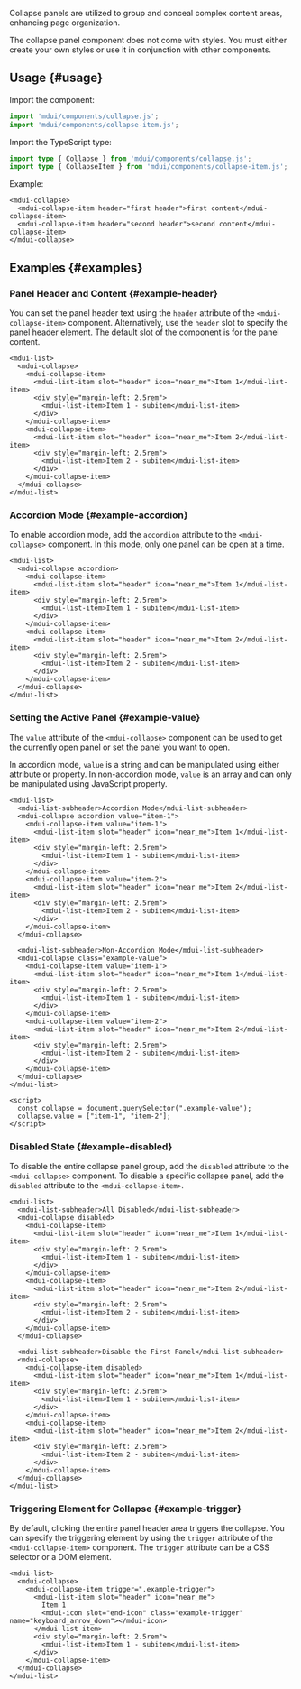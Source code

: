 Collapse panels are utilized to group and conceal complex content areas, enhancing page organization.

The collapse panel component does not come with styles. You must either create your own styles or use it in conjunction with other components.

## Usage {#usage}

Import the component:

```js
import 'mdui/components/collapse.js';
import 'mdui/components/collapse-item.js';
```

Import the TypeScript type:

```ts
import type { Collapse } from 'mdui/components/collapse.js';
import type { CollapseItem } from 'mdui/components/collapse-item.js';
```

Example:

```html,example,playgroundId=234
<mdui-collapse>
  <mdui-collapse-item header="first header">first content</mdui-collapse-item>
  <mdui-collapse-item header="second header">second content</mdui-collapse-item>
</mdui-collapse>
```

## Examples {#examples}

### Panel Header and Content {#example-header}

You can set the panel header text using the `header` attribute of the `<mdui-collapse-item>` component. Alternatively, use the `header` slot to specify the panel header element. The default slot of the component is for the panel content.

```html,example,expandable,playgroundId=235
<mdui-list>
  <mdui-collapse>
    <mdui-collapse-item>
      <mdui-list-item slot="header" icon="near_me">Item 1</mdui-list-item>
      <div style="margin-left: 2.5rem">
        <mdui-list-item>Item 1 - subitem</mdui-list-item>
      </div>
    </mdui-collapse-item>
    <mdui-collapse-item>
      <mdui-list-item slot="header" icon="near_me">Item 2</mdui-list-item>
      <div style="margin-left: 2.5rem">
        <mdui-list-item>Item 2 - subitem</mdui-list-item>
      </div>
    </mdui-collapse-item>
  </mdui-collapse>
</mdui-list>
```

### Accordion Mode {#example-accordion}

To enable accordion mode, add the `accordion` attribute to the `<mdui-collapse>` component. In this mode, only one panel can be open at a time.

```html,example,expandable,playgroundId=236
<mdui-list>
  <mdui-collapse accordion>
    <mdui-collapse-item>
      <mdui-list-item slot="header" icon="near_me">Item 1</mdui-list-item>
      <div style="margin-left: 2.5rem">
        <mdui-list-item>Item 1 - subitem</mdui-list-item>
      </div>
    </mdui-collapse-item>
    <mdui-collapse-item>
      <mdui-list-item slot="header" icon="near_me">Item 2</mdui-list-item>
      <div style="margin-left: 2.5rem">
        <mdui-list-item>Item 2 - subitem</mdui-list-item>
      </div>
    </mdui-collapse-item>
  </mdui-collapse>
</mdui-list>
```

### Setting the Active Panel {#example-value}

The `value` attribute of the `<mdui-collapse>` component can be used to get the currently open panel or set the panel you want to open.

In accordion mode, `value` is a string and can be manipulated using either attribute or property. In non-accordion mode, `value` is an array and can only be manipulated using JavaScript property.

```html,example,expandable,playgroundId=237
<mdui-list>
  <mdui-list-subheader>Accordion Mode</mdui-list-subheader>
  <mdui-collapse accordion value="item-1">
    <mdui-collapse-item value="item-1">
      <mdui-list-item slot="header" icon="near_me">Item 1</mdui-list-item>
      <div style="margin-left: 2.5rem">
        <mdui-list-item>Item 1 - subitem</mdui-list-item>
      </div>
    </mdui-collapse-item>
    <mdui-collapse-item value="item-2">
      <mdui-list-item slot="header" icon="near_me">Item 2</mdui-list-item>
      <div style="margin-left: 2.5rem">
        <mdui-list-item>Item 2 - subitem</mdui-list-item>
      </div>
    </mdui-collapse-item>
  </mdui-collapse>

  <mdui-list-subheader>Non-Accordion Mode</mdui-list-subheader>
  <mdui-collapse class="example-value">
    <mdui-collapse-item value="item-1">
      <mdui-list-item slot="header" icon="near_me">Item 1</mdui-list-item>
      <div style="margin-left: 2.5rem">
        <mdui-list-item>Item 1 - subitem</mdui-list-item>
      </div>
    </mdui-collapse-item>
    <mdui-collapse-item value="item-2">
      <mdui-list-item slot="header" icon="near_me">Item 2</mdui-list-item>
      <div style="margin-left: 2.5rem">
        <mdui-list-item>Item 2 - subitem</mdui-list-item>
      </div>
    </mdui-collapse-item>
  </mdui-collapse>
</mdui-list>

<script>
  const collapse = document.querySelector(".example-value");
  collapse.value = ["item-1", "item-2"];
</script>
```

### Disabled State {#example-disabled}

To disable the entire collapse panel group, add the `disabled` attribute to the `<mdui-collapse>` component. To disable a specific collapse panel, add the `disabled` attribute to the `<mdui-collapse-item>`.

```html,example,expandable,playgroundId=238
<mdui-list>
  <mdui-list-subheader>All Disabled</mdui-list-subheader>
  <mdui-collapse disabled>
    <mdui-collapse-item>
      <mdui-list-item slot="header" icon="near_me">Item 1</mdui-list-item>
      <div style="margin-left: 2.5rem">
        <mdui-list-item>Item 1 - subitem</mdui-list-item>
      </div>
    </mdui-collapse-item>
    <mdui-collapse-item>
      <mdui-list-item slot="header" icon="near_me">Item 2</mdui-list-item>
      <div style="margin-left: 2.5rem">
        <mdui-list-item>Item 2 - subitem</mdui-list-item>
      </div>
    </mdui-collapse-item>
  </mdui-collapse>

  <mdui-list-subheader>Disable the First Panel</mdui-list-subheader>
  <mdui-collapse>
    <mdui-collapse-item disabled>
      <mdui-list-item slot="header" icon="near_me">Item 1</mdui-list-item>
      <div style="margin-left: 2.5rem">
        <mdui-list-item>Item 1 - subitem</mdui-list-item>
      </div>
    </mdui-collapse-item>
    <mdui-collapse-item>
      <mdui-list-item slot="header" icon="near_me">Item 2</mdui-list-item>
      <div style="margin-left: 2.5rem">
        <mdui-list-item>Item 2 - subitem</mdui-list-item>
      </div>
    </mdui-collapse-item>
  </mdui-collapse>
</mdui-list>
```

### Triggering Element for Collapse {#example-trigger}

By default, clicking the entire panel header area triggers the collapse. You can specify the triggering element by using the `trigger` attribute of the `<mdui-collapse-item>` component. The `trigger` attribute can be a CSS selector or a DOM element.

```html,example,expandable,playgroundId=239
<mdui-list>
  <mdui-collapse>
    <mdui-collapse-item trigger=".example-trigger">
      <mdui-list-item slot="header" icon="near_me">
        Item 1
        <mdui-icon slot="end-icon" class="example-trigger" name="keyboard_arrow_down"></mdui-icon>
      </mdui-list-item>
      <div style="margin-left: 2.5rem">
        <mdui-list-item>Item 1 - subitem</mdui-list-item>
      </div>
    </mdui-collapse-item>
  </mdui-collapse>
</mdui-list>
```

